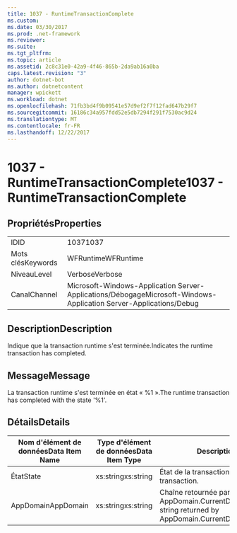 ```yaml
---
title: 1037 - RuntimeTransactionComplete
ms.custom: 
ms.date: 03/30/2017
ms.prod: .net-framework
ms.reviewer: 
ms.suite: 
ms.tgt_pltfrm: 
ms.topic: article
ms.assetid: 2c8c31e0-42a9-4f46-865b-2da9ab16a0ba
caps.latest.revision: "3"
author: dotnet-bot
ms.author: dotnetcontent
manager: wpickett
ms.workload: dotnet
ms.openlocfilehash: 71fb3bd4f9b09541e57d9ef2f7f12fad647b29f7
ms.sourcegitcommit: 16186c34a957fdd52e5db7294f291f7530ac9d24
ms.translationtype: MT
ms.contentlocale: fr-FR
ms.lasthandoff: 12/22/2017
---
```

# <a name="1037---runtimetransactioncomplete"></a><span data-ttu-id="95790-102">1037 - RuntimeTransactionComplete</span><span class="sxs-lookup"><span data-stu-id="95790-102">1037 - RuntimeTransactionComplete</span></span>
## <a name="properties"></a><span data-ttu-id="95790-103">Propriétés</span><span class="sxs-lookup"><span data-stu-id="95790-103">Properties</span></span>  
  
|||  
|-|-|  
|<span data-ttu-id="95790-104">ID</span><span class="sxs-lookup"><span data-stu-id="95790-104">ID</span></span>|<span data-ttu-id="95790-105">1037</span><span class="sxs-lookup"><span data-stu-id="95790-105">1037</span></span>|  
|<span data-ttu-id="95790-106">Mots clés</span><span class="sxs-lookup"><span data-stu-id="95790-106">Keywords</span></span>|<span data-ttu-id="95790-107">WFRuntime</span><span class="sxs-lookup"><span data-stu-id="95790-107">WFRuntime</span></span>|  
|<span data-ttu-id="95790-108">Niveau</span><span class="sxs-lookup"><span data-stu-id="95790-108">Level</span></span>|<span data-ttu-id="95790-109">Verbose</span><span class="sxs-lookup"><span data-stu-id="95790-109">Verbose</span></span>|  
|<span data-ttu-id="95790-110">Canal</span><span class="sxs-lookup"><span data-stu-id="95790-110">Channel</span></span>|<span data-ttu-id="95790-111">Microsoft-Windows-Application Server-Applications/Débogage</span><span class="sxs-lookup"><span data-stu-id="95790-111">Microsoft-Windows-Application Server-Applications/Debug</span></span>|  
  
## <a name="description"></a><span data-ttu-id="95790-112">Description</span><span class="sxs-lookup"><span data-stu-id="95790-112">Description</span></span>  
 <span data-ttu-id="95790-113">Indique que la transaction runtime s'est terminée.</span><span class="sxs-lookup"><span data-stu-id="95790-113">Indicates the runtime transaction has completed.</span></span>  
  
## <a name="message"></a><span data-ttu-id="95790-114">Message</span><span class="sxs-lookup"><span data-stu-id="95790-114">Message</span></span>  
 <span data-ttu-id="95790-115">La transaction runtime s'est terminée en état « %1 ».</span><span class="sxs-lookup"><span data-stu-id="95790-115">The runtime transaction has completed with the state '%1'.</span></span>  
  
## <a name="details"></a><span data-ttu-id="95790-116">Détails</span><span class="sxs-lookup"><span data-stu-id="95790-116">Details</span></span>  
  
|<span data-ttu-id="95790-117">Nom d'élément de données</span><span class="sxs-lookup"><span data-stu-id="95790-117">Data Item Name</span></span>|<span data-ttu-id="95790-118">Type d'élément de données</span><span class="sxs-lookup"><span data-stu-id="95790-118">Data Item Type</span></span>|<span data-ttu-id="95790-119">Description</span><span class="sxs-lookup"><span data-stu-id="95790-119">Description</span></span>|  
|--------------------|--------------------|-----------------|  
|<span data-ttu-id="95790-120">État</span><span class="sxs-lookup"><span data-stu-id="95790-120">State</span></span>|<span data-ttu-id="95790-121">xs:string</span><span class="sxs-lookup"><span data-stu-id="95790-121">xs:string</span></span>|<span data-ttu-id="95790-122">État de la transaction.</span><span class="sxs-lookup"><span data-stu-id="95790-122">The state of the transaction.</span></span>|  
|<span data-ttu-id="95790-123">AppDomain</span><span class="sxs-lookup"><span data-stu-id="95790-123">AppDomain</span></span>|<span data-ttu-id="95790-124">xs:string</span><span class="sxs-lookup"><span data-stu-id="95790-124">xs:string</span></span>|<span data-ttu-id="95790-125">Chaîne retournée par AppDomain.CurrentDomain.FriendlyName.</span><span class="sxs-lookup"><span data-stu-id="95790-125">The string returned by AppDomain.CurrentDomain.FriendlyName.</span></span>|
